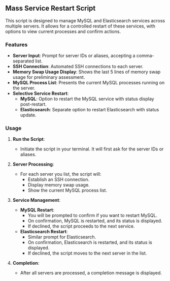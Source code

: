

## Mass Service Restart Script

This script is designed to manage MySQL and Elasticsearch services across multiple servers. It allows for a controlled restart of these services, with options to view current processes and confirm actions.

### Features

- **Server Input**: Prompt for server IDs or aliases, accepting a comma-separated list.
- **SSH Connection**: Automated SSH connections to each server.
- **Memory Swap Usage Display**: Shows the last 5 lines of memory swap usage for preliminary assessment.
- **MySQL Process List**: Presents the current MySQL processes running on the server.
- **Selective Service Restart**:
  - **MySQL**: Option to restart the MySQL service with status display post-restart.
  - **Elasticsearch**: Separate option to restart Elasticsearch with status update.

### Usage

1. **Run the Script**:
   - Initiate the script in your terminal. It will first ask for the server IDs or aliases.

2. **Server Processing**:
   - For each server you list, the script will:
     - Establish an SSH connection.
     - Display memory swap usage.
     - Show the current MySQL process list.
   
3. **Service Management**:
   - **MySQL Restart**:
     - You will be prompted to confirm if you want to restart MySQL.
     - On confirmation, MySQL is restarted, and its status is displayed.
     - If declined, the script proceeds to the next service.
   - **Elasticsearch Restart**:
     - Similar prompt for Elasticsearch.
     - On confirmation, Elasticsearch is restarted, and its status is displayed.
     - If declined, the script moves to the next server in the list.

4. **Completion**:
   - After all servers are processed, a completion message is displayed.
